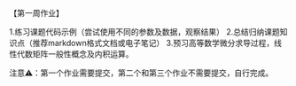【第一周作业】

1.练习课题代码示例（尝试使用不同的参数及数据，观察结果）
2.总结归纳课题知识点（推荐markdown格式文档或电子笔记）
3.预习高等数学微分求导过程，线性代数矩阵一般性概念及内积运算。

注意⚠️：第一个作业需要提交，第二个和第三个作业不需要提交，自行完成。